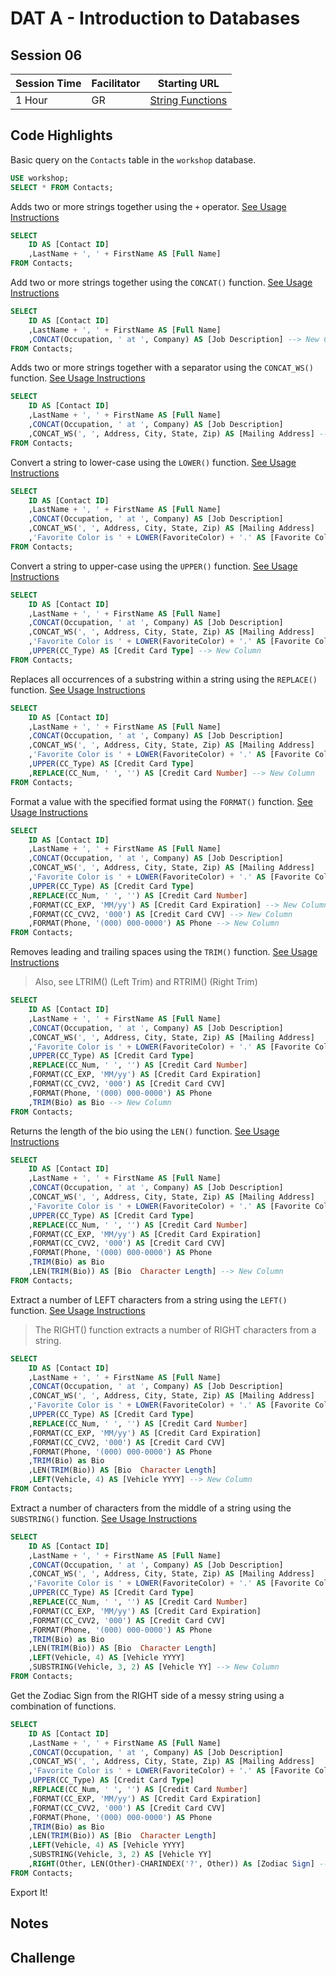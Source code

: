 # DAT A - Introduction to Databases
## Session 06


|Session Time|Facilitator|Starting URL                                                          |
|------------|-----------|----------------------------------------------------------------------|
|1 Hour      |GR         |[String Functions](https://www.w3schools.com/sql/sql_ref_sqlserver.asp)     |


## Code Highlights
Basic query on the ```Contacts``` table in the ```workshop``` database.
```sql
USE workshop;
SELECT * FROM Contacts;
```

Adds two or more strings together using the ```+``` operator.
[See Usage Instructions](https://www.w3schools.com/sql/func_sqlserver_concat_with_plus.asp)
```sql
SELECT
    ID AS [Contact ID]
    ,LastName + ', ' + FirstName AS [Full Name]
FROM Contacts;
```


Add two or more strings together using the ```CONCAT()``` function.
[See Usage Instructions](https://www.w3schools.com/sql/func_sqlserver_concat.asp)
```sql
SELECT
    ID AS [Contact ID]
    ,LastName + ', ' + FirstName AS [Full Name]
    ,CONCAT(Occupation, ' at ', Company) AS [Job Description] --> New Column
FROM Contacts;
```

Adds two or more strings together with a separator using the ```CONCAT_WS()``` function.
[See Usage Instructions](https://www.w3schools.com/sql/func_sqlserver_concat_ws.asp)
```sql
SELECT
    ID AS [Contact ID]
    ,LastName + ', ' + FirstName AS [Full Name]
    ,CONCAT(Occupation, ' at ', Company) AS [Job Description]
    ,CONCAT_WS(', ', Address, City, State, Zip) AS [Mailing Address] --> New Column
FROM Contacts;
```

Convert a string to lower-case using the ```LOWER()``` function.
[See Usage Instructions](https://www.w3schools.com/sql/func_sqlserver_lower.asp)
```sql
SELECT
    ID AS [Contact ID]
    ,LastName + ', ' + FirstName AS [Full Name]
    ,CONCAT(Occupation, ' at ', Company) AS [Job Description]
    ,CONCAT_WS(', ', Address, City, State, Zip) AS [Mailing Address]
    ,'Favorite Color is ' + LOWER(FavoriteColor) + '.' AS [Favorite Color] --> New Column
FROM Contacts;
```

Convert a string to upper-case using the ```UPPER()``` function.
[See Usage Instructions](https://www.w3schools.com/sql/func_sqlserver_upper.asp)
```sql
SELECT
    ID AS [Contact ID]
    ,LastName + ', ' + FirstName AS [Full Name]
    ,CONCAT(Occupation, ' at ', Company) AS [Job Description]
    ,CONCAT_WS(', ', Address, City, State, Zip) AS [Mailing Address]
    ,'Favorite Color is ' + LOWER(FavoriteColor) + '.' AS [Favorite Color]
    ,UPPER(CC_Type) AS [Credit Card Type] --> New Column
FROM Contacts;
```

Replaces all occurrences of a substring within a string using the ```REPLACE()``` function.
[See Usage Instructions](https://www.w3schools.com/sql/func_sqlserver_replace.asp)
```sql
SELECT
    ID AS [Contact ID]
    ,LastName + ', ' + FirstName AS [Full Name]
    ,CONCAT(Occupation, ' at ', Company) AS [Job Description]
    ,CONCAT_WS(', ', Address, City, State, Zip) AS [Mailing Address]
    ,'Favorite Color is ' + LOWER(FavoriteColor) + '.' AS [Favorite Color]
    ,UPPER(CC_Type) AS [Credit Card Type]
    ,REPLACE(CC_Num, ' ', '') AS [Credit Card Number] --> New Column
FROM Contacts;
```

Format a value with the specified format using the ```FORMAT()``` function.
[See Usage Instructions](https://www.w3schools.com/sql/func_sqlserver_format.asp)
```sql
SELECT
    ID AS [Contact ID]
    ,LastName + ', ' + FirstName AS [Full Name]
    ,CONCAT(Occupation, ' at ', Company) AS [Job Description]
    ,CONCAT_WS(', ', Address, City, State, Zip) AS [Mailing Address]
    ,'Favorite Color is ' + LOWER(FavoriteColor) + '.' AS [Favorite Color]
    ,UPPER(CC_Type) AS [Credit Card Type]
    ,REPLACE(CC_Num, ' ', '') AS [Credit Card Number]
    ,FORMAT(CC_EXP, 'MM/yy') AS [Credit Card Expiration] --> New Column
    ,FORMAT(CC_CVV2, '000') AS [Credit Card CVV] --> New Column
    ,FORMAT(Phone, '(000) 000-0000') AS Phone --> New Column
FROM Contacts;
```

Removes leading and trailing spaces using the ```TRIM()``` function.
[See Usage Instructions](https://www.w3schools.com/sql/func_sqlserver_trim.asp)
> Also, see LTRIM() (Left Trim) and RTRIM() (Right Trim) 
```sql
SELECT
    ID AS [Contact ID]
    ,LastName + ', ' + FirstName AS [Full Name]
    ,CONCAT(Occupation, ' at ', Company) AS [Job Description]
    ,CONCAT_WS(', ', Address, City, State, Zip) AS [Mailing Address]
    ,'Favorite Color is ' + LOWER(FavoriteColor) + '.' AS [Favorite Color]
    ,UPPER(CC_Type) AS [Credit Card Type]
    ,REPLACE(CC_Num, ' ', '') AS [Credit Card Number]
    ,FORMAT(CC_EXP, 'MM/yy') AS [Credit Card Expiration]
    ,FORMAT(CC_CVV2, '000') AS [Credit Card CVV]
    ,FORMAT(Phone, '(000) 000-0000') AS Phone
    ,TRIM(Bio) as Bio --> New Column
FROM Contacts;
```

Returns the length of the bio using the ```LEN()``` function.
[See Usage Instructions](https://www.w3schools.com/sql/func_sqlserver_len.asp)
```sql
SELECT
    ID AS [Contact ID]
    ,LastName + ', ' + FirstName AS [Full Name]
    ,CONCAT(Occupation, ' at ', Company) AS [Job Description]
    ,CONCAT_WS(', ', Address, City, State, Zip) AS [Mailing Address]
    ,'Favorite Color is ' + LOWER(FavoriteColor) + '.' AS [Favorite Color]
    ,UPPER(CC_Type) AS [Credit Card Type]
    ,REPLACE(CC_Num, ' ', '') AS [Credit Card Number]
    ,FORMAT(CC_EXP, 'MM/yy') AS [Credit Card Expiration]
    ,FORMAT(CC_CVV2, '000') AS [Credit Card CVV]
    ,FORMAT(Phone, '(000) 000-0000') AS Phone
    ,TRIM(Bio) as Bio
    ,LEN(TRIM(Bio)) AS [Bio  Character Length] --> New Column
FROM Contacts;
```

Extract a number of LEFT characters from a string using the ```LEFT()``` function.
[See Usage Instructions](https://www.w3schools.com/sql/func_sqlserver_left.asp)
> The RIGHT() function extracts a number of RIGHT characters from a string.
```sql
SELECT
    ID AS [Contact ID]
    ,LastName + ', ' + FirstName AS [Full Name]
    ,CONCAT(Occupation, ' at ', Company) AS [Job Description]
    ,CONCAT_WS(', ', Address, City, State, Zip) AS [Mailing Address]
    ,'Favorite Color is ' + LOWER(FavoriteColor) + '.' AS [Favorite Color]
    ,UPPER(CC_Type) AS [Credit Card Type]
    ,REPLACE(CC_Num, ' ', '') AS [Credit Card Number]
    ,FORMAT(CC_EXP, 'MM/yy') AS [Credit Card Expiration]
    ,FORMAT(CC_CVV2, '000') AS [Credit Card CVV]
    ,FORMAT(Phone, '(000) 000-0000') AS Phone
    ,TRIM(Bio) as Bio
    ,LEN(TRIM(Bio)) AS [Bio  Character Length]
    ,LEFT(Vehicle, 4) AS [Vehicle YYYY] --> New Column
FROM Contacts;
```

Extract a number of characters from the middle of a string using the ```SUBSTRING()``` function.
[See Usage Instructions](https://www.w3schools.com/sql/func_sqlserver_substring.asp)
```sql
SELECT
    ID AS [Contact ID]
    ,LastName + ', ' + FirstName AS [Full Name]
    ,CONCAT(Occupation, ' at ', Company) AS [Job Description]
    ,CONCAT_WS(', ', Address, City, State, Zip) AS [Mailing Address]
    ,'Favorite Color is ' + LOWER(FavoriteColor) + '.' AS [Favorite Color]
    ,UPPER(CC_Type) AS [Credit Card Type]
    ,REPLACE(CC_Num, ' ', '') AS [Credit Card Number]
    ,FORMAT(CC_EXP, 'MM/yy') AS [Credit Card Expiration]
    ,FORMAT(CC_CVV2, '000') AS [Credit Card CVV]
    ,FORMAT(Phone, '(000) 000-0000') AS Phone
    ,TRIM(Bio) as Bio
    ,LEN(TRIM(Bio)) AS [Bio  Character Length]
    ,LEFT(Vehicle, 4) AS [Vehicle YYYY]
    ,SUBSTRING(Vehicle, 3, 2) AS [Vehicle YY] --> New Column
FROM Contacts;
```

Get the Zodiac Sign from the RIGHT side of a messy string using a combination of functions.
```sql
SELECT
    ID AS [Contact ID]
    ,LastName + ', ' + FirstName AS [Full Name]
    ,CONCAT(Occupation, ' at ', Company) AS [Job Description]
    ,CONCAT_WS(', ', Address, City, State, Zip) AS [Mailing Address]
    ,'Favorite Color is ' + LOWER(FavoriteColor) + '.' AS [Favorite Color]
    ,UPPER(CC_Type) AS [Credit Card Type]
    ,REPLACE(CC_Num, ' ', '') AS [Credit Card Number]
    ,FORMAT(CC_EXP, 'MM/yy') AS [Credit Card Expiration]
    ,FORMAT(CC_CVV2, '000') AS [Credit Card CVV]
    ,FORMAT(Phone, '(000) 000-0000') AS Phone
    ,TRIM(Bio) as Bio
    ,LEN(TRIM(Bio)) AS [Bio  Character Length]
    ,LEFT(Vehicle, 4) AS [Vehicle YYYY]
    ,SUBSTRING(Vehicle, 3, 2) AS [Vehicle YY]
    ,RIGHT(Other, LEN(Other)-CHARINDEX('?', Other)) As [Zodiac Sign] --> New Column
FROM Contacts;
```

Export It!

## Notes

## Challenge
